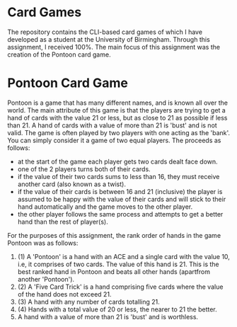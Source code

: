 # Card Games
The repository contains the CLI-based card games of which I have developed as a student at the University of Birmingham. Through this assignment, I received 100%. The main focus of this assignment was the creation of the Pontoon card game.

# Pontoon Card Game
Pontoon is a game that has many different names, and is known all over the world. The main attribute of this game is that the players are trying to get a hand of cards with the value 21 or less, but as close to 21 as possible if less than 21. A hand of cards with a value of more than 21 is 'bust' and is not valid. The game is often played by two players with one acting as the 'bank'. You can simply consider it a game of two equal players. The proceeds as follows: 

- at the start of the game each player gets two cards dealt face down. 
- one of the 2 players turns both of their cards. 
- if the value of their two cards sums to less than 16, they must receive another card (also known as a twist). 
- if the value of their cards is between 16 and 21 (inclusive) the player is assumed to be happy with the value of their cards and will stick to their hand automatically and the game moves to the other player. 
- the other player follows the same process and attempts to get a better hand than the rest of player(s).

For the purposes of this assignment, the rank order of hands in the game Pontoon was as follows:
1. (1) A 'Pontoon' is a hand with an ACE and a single card with the value 10, i.e, it comprises of two cards. The value of this hand is 21. This is the best ranked hand in Pontoon and beats all other hands (apartfrom another 'Pontoon').
2. (2) A 'Five Card Trick' is a hand comprising five cards where the value of the hand does not exceed 21.
3. (3) A hand with any number of cards totalling 21.
4. (4) Hands with a total value of 20 or less, the nearer to 21 the better.
5. A hand with a value of more than 21 is 'bust' and is worthless.
